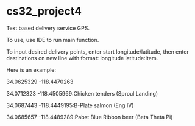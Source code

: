 # cs32_project4
Text based delivery service GPS.

To use, use IDE to run main function.

To input desired delivery points, enter start longitude/latitude, then enter destinations on new line with format: longitude latitude:Item.

Here is an example:

34.0625329 -118.4470263

34.0712323 -118.4505969:Chicken tenders (Sproul Landing)

34.0687443 -118.4449195:B-Plate salmon (Eng IV)

34.0685657 -118.4489289:Pabst Blue Ribbon beer (Beta Theta Pi)
